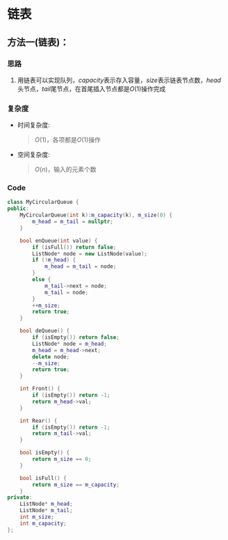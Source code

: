 # 链表
## 方法一(链表)：
### 思路
1. 用链表可以实现队列，$capacity$表示存入容量，$size$表示链表节点数，$head$头节点，$tail$尾节点，在首尾插入节点都是$O(1)$操作完成

### 复杂度
- 时间复杂度:
  > $O(1)$，各项都是$O(1)$操作
- 空间复杂度:
  > $O(n)$，输入的元素个数

### Code
```C++ []
class MyCircularQueue {
public:
	MyCircularQueue(int k):m_capacity(k), m_size(0) {
		m_head = m_tail = nullptr;
	}

	bool enQueue(int value) {
		if (isFull()) return false;
		ListNode* node = new ListNode(value);
		if (!m_head) {
			m_head = m_tail = node;
		}
		else {
			m_tail->next = node;
			m_tail = node;
		}
		++m_size;
		return true;
	}

	bool deQueue() {
		if (isEmpty()) return false;
		ListNode* node = m_head;
		m_head = m_head->next;
		delete node;
		--m_size;
		return true;
	}

	int Front() {
		if (isEmpty()) return -1;
		return m_head->val;
	}

	int Rear() {
		if (isEmpty()) return -1;
		return m_tail->val;
	}

	bool isEmpty() {
		return m_size == 0;
	}

	bool isFull() {
		return m_size == m_capacity;
	}
private:
	ListNode* m_head;
	ListNode* m_tail;
	int m_size;
	int m_capacity;
};
```